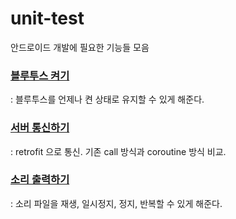 # unit-test
안드로이드 개발에 필요한 기능들 모음

### [블루투스 켜기](https://github.com/jin-vita/test-bluetooth)
: 블루투스를 언제나 켠 상태로 유지할 수 있게 해준다.

### [서버 통신하기](https://github.com/jin-vita/test-retrofit)
: retrofit 으로 통신. 기존 call 방식과 coroutine 방식 비교.

### [소리 출력하기](https://github.com/jin-vita/test-sound-player)
: 소리 파일을 재생, 일시정지, 정지, 반복할 수 있게 해준다.
